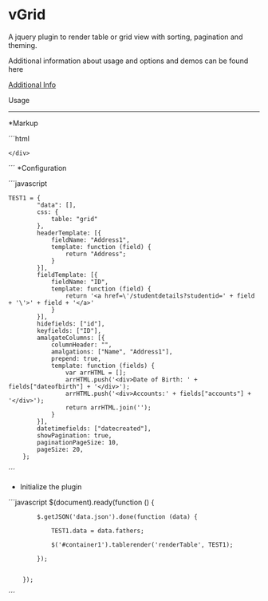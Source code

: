 vGrid
===========

A jquery plugin to render table or grid view with sorting, pagination and theming.

Additional information about usage and options and demos can be found here 

<a href="http://svivekvarma.github.com/vGrid/"> Additional Info</a>

Usage
______

*Markup

´´´html
  <div id="container1" class="container">

    </div>

´´´
*Configuration

´´´javascript

    TEST1 = {
            "data": [],
            css: {
                table: "grid"
            },
            headerTemplate: [{
                fieldName: "Address1",
                template: function (field) {
                    return "Address";
                }
            }],
            fieldTemplate: [{
                fieldName: "ID",
                template: function (field) {
                    return '<a href=\'/studentdetails?studentid=' + field + '\'>' + field + '</a>'
                }
            }],
            hidefields: ["id"],
            keyfields: ["ID"],
            amalgateColumns: [{
                columnHeader: "",
                amalgations: ["Name", "Address1"],
                prepend: true,
                template: function (fields) {
                    var arrHTML = [];
                    arrHTML.push('<div>Date of Birth: ' + fields["dateofbirth"] + '</div>');
                    arrHTML.push('<div>Accounts:' + fields["accounts"] + '</div>');
                    return arrHTML.join('');
                }
            }],
            datetimefields: ["datecreated"],
            showPagination: true,
            paginationPageSize: 10,
            pageSize: 20,
	    };

´´´

* Initialize the plugin

´´´javascript
   $(document).ready(function () {

            $.getJSON('data.json').done(function (data) {

                TEST1.data = data.fathers;
               
                $('#container1').tablerender('renderTable', TEST1);
                
            });


        });

´´´

